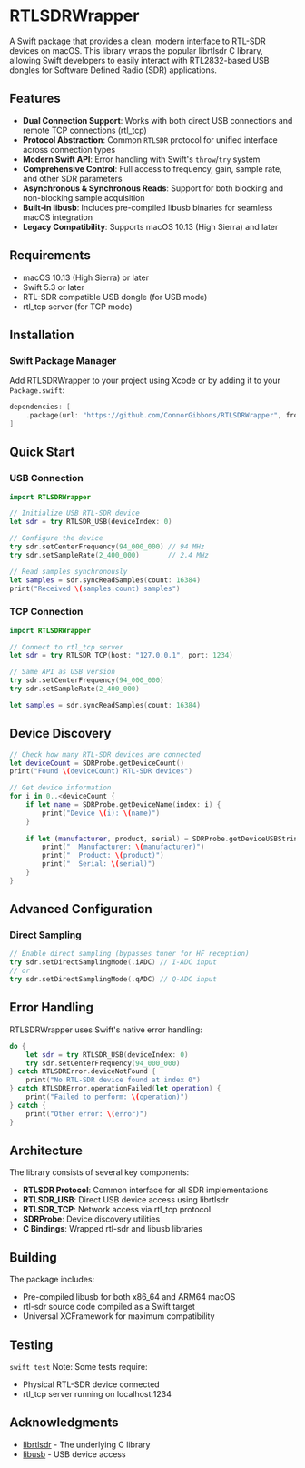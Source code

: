 # RTLSDRWrapper

A Swift package that provides a clean, modern interface to RTL-SDR devices on macOS. This library wraps the popular librtlsdr C library, allowing Swift developers to easily interact with RTL2832-based USB dongles for Software Defined Radio (SDR) applications.

## Features

- **Dual Connection Support**: Works with both direct USB connections and remote TCP connections (rtl_tcp)
- **Protocol Abstraction**: Common `RTLSDR` protocol for unified interface across connection types
- **Modern Swift API**: Error handling with Swift's `throw`/`try` system
- **Comprehensive Control**: Full access to frequency, gain, sample rate, and other SDR parameters
- **Asynchronous & Synchronous Reads**: Support for both blocking and non-blocking sample acquisition
- **Built-in libusb**: Includes pre-compiled libusb binaries for seamless macOS integration
- **Legacy Compatibility**: Supports macOS 10.13 (High Sierra) and later

## Requirements

- macOS 10.13 (High Sierra) or later
- Swift 5.3 or later
- RTL-SDR compatible USB dongle (for USB mode)
- rtl_tcp server (for TCP mode)

## Installation

### Swift Package Manager

Add RTLSDRWrapper to your project using Xcode or by adding it to your `Package.swift`:

```swift
dependencies: [
    .package(url: "https://github.com/ConnorGibbons/RTLSDRWrapper", from: "1.0.0")
]
```

## Quick Start

### USB Connection

```swift
import RTLSDRWrapper

// Initialize USB RTL-SDR device
let sdr = try RTLSDR_USB(deviceIndex: 0)

// Configure the device
try sdr.setCenterFrequency(94_000_000) // 94 MHz
try sdr.setSampleRate(2_400_000)       // 2.4 MHz

// Read samples synchronously
let samples = sdr.syncReadSamples(count: 16384)
print("Received \(samples.count) samples")
```

### TCP Connection

```swift
import RTLSDRWrapper

// Connect to rtl_tcp server
let sdr = try RTLSDR_TCP(host: "127.0.0.1", port: 1234)

// Same API as USB version
try sdr.setCenterFrequency(94_000_000)
try sdr.setSampleRate(2_400_000)

let samples = sdr.syncReadSamples(count: 16384)
```

## Device Discovery

```swift
// Check how many RTL-SDR devices are connected
let deviceCount = SDRProbe.getDeviceCount()
print("Found \(deviceCount) RTL-SDR devices")

// Get device information
for i in 0..<deviceCount {
    if let name = SDRProbe.getDeviceName(index: i) {
        print("Device \(i): \(name)")
    }
    
    if let (manufacturer, product, serial) = SDRProbe.getDeviceUSBStrings(index: i) {
        print("  Manufacturer: \(manufacturer)")
        print("  Product: \(product)")
        print("  Serial: \(serial)")
    }
}
```

## Advanced Configuration

### Direct Sampling

```swift
// Enable direct sampling (bypasses tuner for HF reception)
try sdr.setDirectSamplingMode(.iADC) // I-ADC input
// or
try sdr.setDirectSamplingMode(.qADC) // Q-ADC input
```

## Error Handling

RTLSDRWrapper uses Swift's native error handling:

```swift
do {
    let sdr = try RTLSDR_USB(deviceIndex: 0)
    try sdr.setCenterFrequency(94_000_000)
} catch RTLSDRError.deviceNotFound {
    print("No RTL-SDR device found at index 0")
} catch RTLSDRError.operationFailed(let operation) {
    print("Failed to perform: \(operation)")
} catch {
    print("Other error: \(error)")
}
```

## Architecture

The library consists of several key components:

- **RTLSDR Protocol**: Common interface for all SDR implementations
- **RTLSDR_USB**: Direct USB device access using librtlsdr
- **RTLSDR_TCP**: Network access via rtl_tcp protocol
- **SDRProbe**: Device discovery utilities
- **C Bindings**: Wrapped rtl-sdr and libusb libraries

## Building

The package includes:
- Pre-compiled libusb for both x86_64 and ARM64 macOS
- rtl-sdr source code compiled as a Swift target
- Universal XCFramework for maximum compatibility

## Testing

```swift test```
Note: Some tests require:
- Physical RTL-SDR device connected
- rtl_tcp server running on localhost:1234

## Acknowledgments

- [librtlsdr](https://osmocom.org/projects/rtl-sdr/wiki) - The underlying C library
- [libusb](https://libusb.info/) - USB device access
